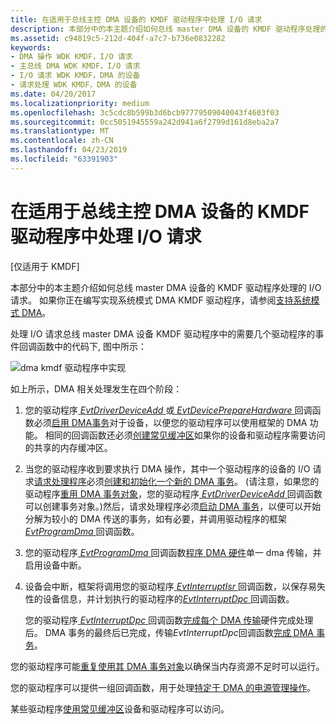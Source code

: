 ```yaml
---
title: 在适用于总线主控 DMA 设备的 KMDF 驱动程序中处理 I/O 请求
description: 本部分中的本主题介绍如何总线 master DMA 设备的 KMDF 驱动程序处理的 I/O 请求。 如果你正在编写实现系统模式 DMA KMDF 驱动程序，请参阅支持系统模式 DMA。
ms.assetid: c94819c5-212d-404f-a7c7-b736e0832282
keywords:
- DMA 操作 WDK KMDF，I/O 请求
- 主总线 DMA WDK KMDF，I/O 请求
- I/O 请求 WDK KMDF，DMA 的设备
- 请求处理 WDK KMDF，DMA 的设备
ms.date: 04/20/2017
ms.localizationpriority: medium
ms.openlocfilehash: 3c5cdc8b599b3d6bcb97779509040043f4603f03
ms.sourcegitcommit: 0cc5051945559a242d941a6f2799d161d8eba2a7
ms.translationtype: MT
ms.contentlocale: zh-CN
ms.lasthandoff: 04/23/2019
ms.locfileid: "63391903"
---
```

# <a name="handling-io-requests-in-a-kmdf-driver-for-a-bus-master-dma-device"></a>在适用于总线主控 DMA 设备的 KMDF 驱动程序中处理 I/O 请求


\[仅适用于 KMDF\]

本部分中的本主题介绍如何总线 master DMA 设备的 KMDF 驱动程序处理的 I/O 请求。 如果你正在编写实现系统模式 DMA KMDF 驱动程序，请参阅[支持系统模式 DMA](supporting-system-mode-dma.md)。




处理 I/O 请求总线 master DMA 设备 KMDF 驱动程序中的需要几个驱动程序的事件回调函数中的代码下, 图中所示：

![dma kmdf 驱动程序中实现](images/dma-implementation-in-kmdf.png)

如上所示，DMA 相关处理发生在四个阶段：

1.  您的驱动程序[ *EvtDriverDeviceAdd* ](https://msdn.microsoft.com/library/windows/hardware/ff541693)或[ *EvtDevicePrepareHardware* ](https://msdn.microsoft.com/library/windows/hardware/ff540880)回调函数必须[启用 DMA事务](enabling-dma-transactions.md)对于设备，以便您的驱动程序可以使用框架的 DMA 功能。 相同的回调函数还必须[创建常见缓冲区](using-common-buffers.md)如果你的设备和驱动程序需要访问的共享的内存缓冲区。

2.  当您的驱动程序收到要求执行 DMA 操作，其中一个驱动程序的设备的 I/O 请求[请求处理程序](request-handlers.md)必须[创建和初始化一个新的 DMA 事务](creating-and-initializing-a-dma-transaction.md)。 (请注意，如果您的驱动程序[重用 DMA 事务对象](reusing-dma-transaction-objects.md)，您的驱动程序[ *EvtDriverDeviceAdd* ](https://msdn.microsoft.com/library/windows/hardware/ff541693)回调函数可以创建事务对象。)然后，请求处理程序必须[启动 DMA 事务](starting-a-dma-transaction.md)，以便可以开始分解为较小的 DMA 传送的事务，如有必要，并调用驱动程序的框架[ *EvtProgramDma* ](https://msdn.microsoft.com/library/windows/hardware/ff541816)回调函数。

3.  您的驱动程序[ *EvtProgramDma* ](https://msdn.microsoft.com/library/windows/hardware/ff541816)回调函数[程序 DMA 硬件](programming-dma-hardware.md)单一 dma 传输，并启用设备中断。

4.  设备会中断，框架将调用您的驱动程序[ *EvtInterruptIsr* ](https://msdn.microsoft.com/library/windows/hardware/ff541735)回调函数，以保存易失性的设备信息，并计划执行的驱动程序的[*EvtInterruptDpc* ](https://msdn.microsoft.com/library/windows/hardware/ff541721)回调函数。

    您的驱动程序[ *EvtInterruptDpc* ](https://msdn.microsoft.com/library/windows/hardware/ff541721)回调函数[完成每个 DMA 传输](completing-a-dma-transfer.md)硬件完成处理后。 DMA 事务的最终后已完成，传输*EvtInterruptDpc*回调函数[完成 DMA 事务](completing-a-dma-transaction.md)。

您的驱动程序可能[重复使用其 DMA 事务对象](reusing-dma-transaction-objects.md)以确保当内存资源不足时可以运行。

您的驱动程序可以提供一组回调函数，用于处理[特定于 DMA 的电源管理操作](supporting-power-management-for-dma-devices.md)。

某些驱动程序[使用常见缓冲区](using-common-buffers.md)设备和驱动程序可以访问。

 

 






